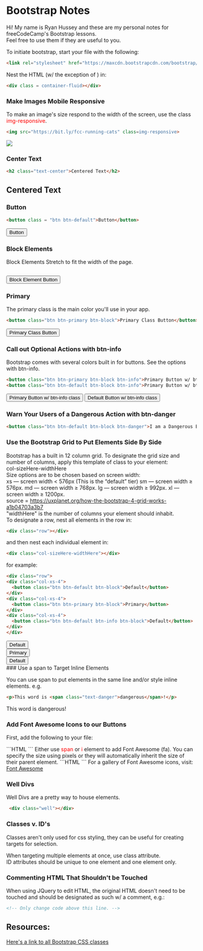 <link rel="stylesheet" href="https://maxcdn.bootstrapcdn.com/bootstrap/3.3.7/css/bootstrap.min.css" integrity="sha384-BVYiiSIFeK1dGmJRAkycuHAHRg32OmUcww7on3RYdg4Va+PmSTsz/K68vbdEjh4u" crossorigin="anonymous"/>

# Bootstrap Notes
Hi! My name is Ryan Hussey and these are my personal notes for freeCodeCamp's Bootstrap lessons.<br>Feel free to use them if they are useful to you.

To initiate bootstrap, start your file with the following:
```HTML
<link rel="stylesheet" href="https://maxcdn.bootstrapcdn.com/bootstrap/3.3.7/css/bootstrap.min.css" integrity="sha384-BVYiiSIFeK1dGmJRAkycuHAHRg32OmUcww7on3RYdg4Va+PmSTsz/K68vbdEjh4u" crossorigin="anonymous"/>
```
Nest the HTML (w/ the exception of <link>) in:
```HTML
<div class = container-fluid></div>
```
### Make Images Mobile Responsive

To make an image's size respond to the width of the screen, use the class <span style = color:red> img-responsive</span>.
```HTML
<img src="https://bit.ly/fcc-running-cats" class=img-responsive>
```
<img src="https://bit.ly/fcc-running-cats" class=img-responsive>

### Center Text

```HTML
<h2 class="text-center">Centered Text</h2>
```
<h2 class="red-text text-center">Centered Text</h2>

### Button
```HTML
<button class = "btn btn-default">Button</button>
```
<button class = "btn btn-default">Button</button>

### Block Elements
Block Elements Stretch to fit the width of the page.
```HTML
```
<button class="btn btn-default btn-block">Block Element Button</button>

### Primary
The primary class is the main color you'll use in your app.
```HTML
<button class="btn btn-primary btn-block">Primary Class Button</button>
```
<button class="btn btn-primary btn-block">Primary Class Button</button>

### Call out Optional Actions with btn-info

Bootstrap comes with several colors built in for buttons. See the options with btn-info.
```HTML
<button class="btn btn-primary btn-block btn-info">Primary Button w/ btn-info class</button>
<button class="btn btn-default btn-block btn-info">Primary Button w/ btn-info class</button>
```
<button class="btn btn-primary btn-block">Primary Button w/ btn-info class</button>
<button class="btn btn-default btn-block btn-info">Default Button w/ btn-info class</button>

### Warn Your Users of a Dangerous Action with btn-danger
```HTML
<button class="btn btn-default btn-block btn-danger">I am a Dangerous Button</button>
```

### Use the Bootstrap Grid to Put Elements Side By Side

Bootstrap has a built in 12 column grid.  To designate the grid size and number of columns, apply this template of class to your element:<br>
col-sizeHere-widthHere<br>
Size options are to be chosen based on screen width: <br>
xs — screen width < 576px (This is the “default” tier)
sm — screen width ≥ 576px.
md — screen width ≥ 768px.
lg — screen width ≥ 992px.
xl — screen width ≥ 1200px.<br>
source = https://uxplanet.org/how-the-bootstrap-4-grid-works-a1b04703a3b7
<br> "widthHere" is the number of columns your element should inhabit.
<br>
To designate a row, nest all elements in the row in:
```HTML
<div class="row"></div>
```
and then nest each individual element in:
```HTML
<div class="col-sizeHere-widthHere"></div>
```
for example:
```HTML
<div class="row">
<div class="col-xs-4">
  <button class="btn btn-default btn-block">Default</button>
</div>
<div class="col-xs-4">
  <button class="btn btn-primary btn-block">Primary</button>
</div>
<div class="col-xs-4">
  <button class="btn btn-default btn-info btn-block">Default</button>
</div>
</div>
```
<div class="row">
<div class="col-xs-4">
  <button class="btn btn-default btn-block">Default</button>
</div>
<div class="col-xs-4">
  <button class="btn btn-primary btn-block">Primary</button>
</div>
<div class="col-xs-4">
  <button class="btn btn-default btn-info btn-block">Default</button>
</div>
</div>
### Use a span to Target Inline Elements

You can use span to put elements in the same line and/or style inline elements.
e.g.
```HTML
<p>This word is <span class="text-danger">dangerous</span>!</p>
```
<p>This word is <span class="text-danger">dangerous</span>!</p>

### Add Font Awesome Icons to our Buttons

First, add the following to your file:
<link rel="stylesheet" href="https://maxcdn.bootstrapcdn.com/font-awesome/4.5.0/css/font-awesome.min.css" integrity="sha384-XdYbMnZ/QjLh6iI4ogqCTaIjrFk87ip+ekIjefZch0Y+PvJ8CDYtEs1ipDmPorQ+" crossorigin="anonymous">
```HTML
<link rel="stylesheet" href="https://maxcdn.bootstrapcdn.com/font-awesome/4.5.0/css/font-awesome.min.css" integrity="sha384-XdYbMnZ/QjLh6iI4ogqCTaIjrFk87ip+ekIjefZch0Y+PvJ8CDYtEs1ipDmPorQ+" crossorigin="anonymous">
```
Either use <span style=color:red>span</span> or<span style=color:red> i</span> element to add Font Awesome (fa).  You can specify the size using pixels or they will automatically inherit the size of their parent element.
```HTML
<i class="fa fa-info-circle"></i>
<span class="fas fa-ambulance"></span>
```
For a gallery of Font Awesome icons, visit:<br> <a href="https://fontawesome.com/icons?d=gallery" target=blank>Font Awesome</a>

### Well Divs
Well Divs are a pretty way to house elements.
```HTML
 <div class="well"></div>
 ```

 ### Classes v. ID's
 Classes aren't only used for css styling, they can be useful for creating targets for selection.  

 When targeting multiple elements at once, use class attribute.  <br>
 ID attributes should be unique to one element and one element only.

 ### Commenting HTML That Shouldn't be Touched

 When using JQuery to edit HTML, the original HTML doesn't need to be touched and should be designated as such w/ a comment, e.g.:
 ```HTML
 <!-- Only change code above this line. -->
 ```

 ## Resources:
 <a href = "https://www.w3schools.com/bootstrap/bootstrap_ref_all_classes.asp" target = blank>Here's a link to all Bootstrap CSS classes</a>

